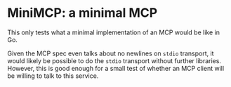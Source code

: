 # MiniMCP: a minimal MCP

This only tests what a minimal implementation of an MCP would be like in Go.

Given the MCP spec even talks about no newlines on `stdio` transport, it would likely be possible to do the `stdio` transport without further libraries. However, this is good enough for a small test of whether an MCP client will be willing to talk to this service.

